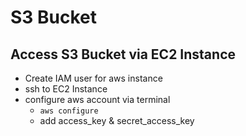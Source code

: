 # S3 Bucket

## Access S3 Bucket via EC2 Instance
- Create IAM user for aws instance
- ssh to EC2 Instance
- configure aws account via terminal
    - `aws configure`
    - add access_key & secret_access_key

